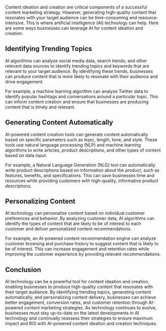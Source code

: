 
Content ideation and creation are critical components of a successful content marketing strategy. However, generating high-quality content that resonates with your target audience can be time-consuming and resource-intensive. This is where artificial intelligence (AI) technology can help. Here are some ways businesses can leverage AI for content ideation and creation.

Identifying Trending Topics
---------------------------

AI algorithms can analyze social media data, search trends, and other relevant data sources to identify trending topics and keywords that are relevant to your target audience. By identifying these trends, businesses can produce content that is more likely to resonate with their audience and drive engagement.

For example, a machine learning algorithm can analyze Twitter data to identify popular hashtags and conversations around a particular topic. This can inform content creation and ensure that businesses are producing content that is timely and relevant.

Generating Content Automatically
--------------------------------

AI-powered content creation tools can generate content automatically based on specific parameters such as topic, length, tone, and style. These tools use natural language processing (NLP) and machine learning algorithms to write articles, product descriptions, and other types of content based on data input.

For example, a Natural Language Generation (NLG) tool can automatically write product descriptions based on information about the product, such as features, benefits, and specifications. This can save businesses time and resources while providing customers with high-quality, informative product descriptions.

Personalizing Content
---------------------

AI technology can personalize content based on individual customer preferences and behavior. By analyzing customer data, AI algorithms can identify the types of content that are likely to be of interest to each customer and deliver personalized content recommendations.

For example, an AI-powered content recommendation engine can analyze customer browsing and purchase history to suggest content that is likely to be of interest. This can increase engagement and retention rates while improving the customer experience by providing relevant recommendations.

Conclusion
----------

AI technology can be a powerful tool for content ideation and creation, enabling businesses to produce high-quality content that resonates with their target audience. By identifying trending topics, generating content automatically, and personalizing content delivery, businesses can achieve better engagement, conversion rates, and customer retention through AI-powered content marketing strategies. As technology continues to evolve, businesses must stay up-to-date on the latest developments in AI technology and continually reassess their strategies to ensure maximum impact and ROI with AI-powered content ideation and creation techniques.
